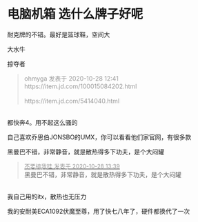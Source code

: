 # 电脑机箱 选什么牌子好呢


耐克牌的不错。最好是篮球鞋，空间大

大水牛

掠夺者

<div class="quote"><blockquote><font color="#999999">ohmyga 发表于 2020-10-28 12:41</font><br />
<font color="#999999">https://item.jd.com/100015084202.html&nbsp;&nbsp;<br />
<br />
https://item.jd.com/5414040.html<br />
</font></blockquote></div><br />
都快奔4。用不起这么骚的

自己喜欢乔思伯JONSBO的UMX，你可以看看他们家官网，有很多款

黑曼巴不错，非常静音，就是散热得多下功夫，是个大闷罐

<div class="quote"><blockquote><font size="2"><a href="https://www.hostloc.com/forum.php?mod=redirect&amp;goto=findpost&amp;pid=9363723&amp;ptid=759354" target="_blank"><font color="#999999">不要搞我哇 发表于 2020-10-28 13:39</font></a></font><br />
黑曼巴不错，非常静音，就是散热得多下功夫，是个大闷罐</blockquote></div><br />
我自己用的itx，散热也无压力

我的安耐美ECA1092伏魔至尊，用了快七八年了，硬件都换代了一次

